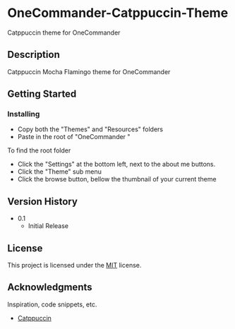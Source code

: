 # OneCommander-Catppuccin-Theme
Catppuccin theme for OneCommander

## Description

Catppuccin Mocha Flamingo theme for OneCommander

## Getting Started

### Installing

* Copy both the "Themes" and "Resources" folders
* Paste in the root of "OneCommander "

To find the root folder

* Click the "Settings" at the bottom left, next to the about me buttons.
* Click the "Theme" sub menu
* Click the browse button, bellow the thumbnail of your current theme 

## Version History

* 0.1
    * Initial Release

## License

This project is licensed under the [MIT](https://github.com/Abod1960/One-Commander-Dev-Theme/blob/main/LICENSE) license.

## Acknowledgments

Inspiration, code snippets, etc.
* [Catppuccin](https://github.com/catppuccin)
